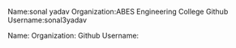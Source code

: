 Name:sonal yadav
Organization:ABES Engineering College
Github Username:sonal3yadav




Name:
Organization:
Github Username:
